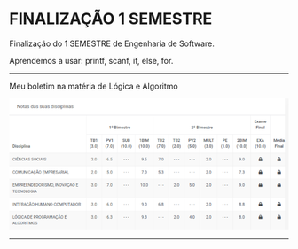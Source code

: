 # FINALIZAÇÃO 1 SEMESTRE

Finalização do 1 SEMESTRE de Engenharia de Software.

Aprendemos a usar: printf, scanf, if, else, for.

--------

Meu boletim na matéria de Lógica e Algoritmo

<img src="/1 SEMESTRE/image/Captura de tela de 2024-06-30 19-07-39.png" alt="Meu boletim">

--------